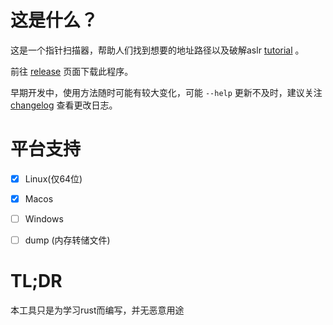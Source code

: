 # 这是什么？

这是一个指针扫描器，帮助人们找到想要的地址路径以及破解aslr [tutorial](tutorial.md) 。

前往 [release](https://github.com/kekeimiku/ups/releases) 页面下载此程序。

早期开发中，使用方法随时可能有较大变化，可能 `--help` 更新不及时，建议关注 [changelog](changelog.md) 查看更改日志。

# 平台支持

- [x] Linux(仅64位)

- [x] Macos

- [ ] Windows

- [ ] dump (内存转储文件)

# TL;DR

本工具只是为学习rust而编写，并无恶意用途
